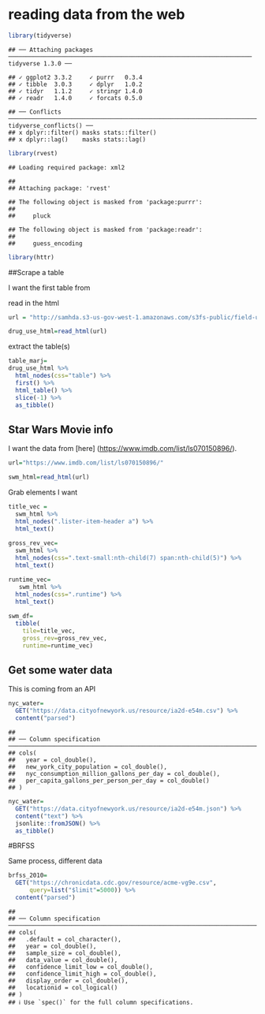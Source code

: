 reading data from the web
================

``` r
library(tidyverse)
```

    ## ── Attaching packages ───────────────────────────────────────────────────────────────────── tidyverse 1.3.0 ──

    ## ✓ ggplot2 3.3.2     ✓ purrr   0.3.4
    ## ✓ tibble  3.0.3     ✓ dplyr   1.0.2
    ## ✓ tidyr   1.1.2     ✓ stringr 1.4.0
    ## ✓ readr   1.4.0     ✓ forcats 0.5.0

    ## ── Conflicts ──────────────────────────────────────────────────────────────────────── tidyverse_conflicts() ──
    ## x dplyr::filter() masks stats::filter()
    ## x dplyr::lag()    masks stats::lag()

``` r
library(rvest)
```

    ## Loading required package: xml2

    ## 
    ## Attaching package: 'rvest'

    ## The following object is masked from 'package:purrr':
    ## 
    ##     pluck

    ## The following object is masked from 'package:readr':
    ## 
    ##     guess_encoding

``` r
library(httr)
```

\#\#Scrape a table

I want the first table from

read in the html

``` r
url = "http://samhda.s3-us-gov-west-1.amazonaws.com/s3fs-public/field-uploads/2k15StateFiles/NSDUHsaeShortTermCHG2015.htm"

drug_use_html=read_html(url)
```

extract the table(s)

``` r
table_marj=
drug_use_html %>% 
  html_nodes(css="table") %>% 
  first() %>% 
  html_table() %>% 
  slice(-1) %>% 
  as_tibble()
```

## Star Wars Movie info

I want the data from \[here\]
(<https://www.imdb.com/list/ls070150896/>).

``` r
url="https://www.imdb.com/list/ls070150896/"

swm_html=read_html(url)
```

Grab elements I want

``` r
title_vec = 
  swm_html %>%
  html_nodes(".lister-item-header a") %>%
  html_text()
  
gross_rev_vec=
  swm_html %>% 
  html_nodes(css=".text-small:nth-child(7) span:nth-child(5)") %>% 
  html_text()

runtime_vec=
   swm_html %>% 
  html_nodes(css=".runtime") %>% 
  html_text()
  
swm_df=
  tibble(
    tile=title_vec,
    gross_rev=gross_rev_vec,
    runtime=runtime_vec)
```

## Get some water data

This is coming from an API

``` r
nyc_water=
  GET("https://data.cityofnewyork.us/resource/ia2d-e54m.csv") %>% 
  content("parsed")
```

    ## 
    ## ── Column specification ──────────────────────────────────────────────────────────────────────────────────────
    ## cols(
    ##   year = col_double(),
    ##   new_york_city_population = col_double(),
    ##   nyc_consumption_million_gallons_per_day = col_double(),
    ##   per_capita_gallons_per_person_per_day = col_double()
    ## )

``` r
nyc_water=
  GET("https://data.cityofnewyork.us/resource/ia2d-e54m.json") %>% 
  content("text") %>% 
  jsonlite::fromJSON() %>% 
  as_tibble()
```

\#BRFSS

Same process, different data

``` r
brfss_2010=
  GET("https://chronicdata.cdc.gov/resource/acme-vg9e.csv",
      query=list("$limit"=5000)) %>% 
  content("parsed")
```

    ## 
    ## ── Column specification ──────────────────────────────────────────────────────────────────────────────────────
    ## cols(
    ##   .default = col_character(),
    ##   year = col_double(),
    ##   sample_size = col_double(),
    ##   data_value = col_double(),
    ##   confidence_limit_low = col_double(),
    ##   confidence_limit_high = col_double(),
    ##   display_order = col_double(),
    ##   locationid = col_logical()
    ## )
    ## ℹ Use `spec()` for the full column specifications.
